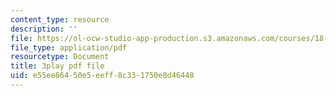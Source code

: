 ```yaml
---
content_type: resource
description: ''
file: https://ol-ocw-studio-app-production.s3.amazonaws.com/courses/18-06sc-linear-algebra-fall-2011/e55ee86450e5eeff8c331750e8d46448_cdZnhQjJu4I.pdf
file_type: application/pdf
resourcetype: Document
title: 3play pdf file
uid: e55ee864-50e5-eeff-8c33-1750e8d46448
---
```

